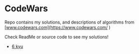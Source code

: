 # CodeWars

Repo contains my solutions, and descriptions of algorithms from [www.codewars.com](https://www.codewars.com/ )

Check ReadMe or source code to see my solutions! 

- [6 kyu](https://github.com/krzysztofbogusz91/CodeWars/tree/master/CodeWars%20-%20Kata%20-%206%20kyu)
